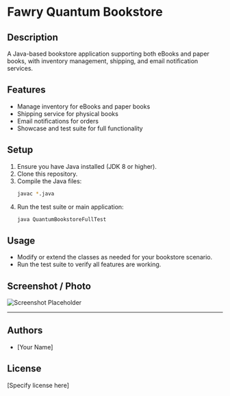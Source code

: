 # Fawry Quantum Bookstore

## Description
A Java-based bookstore application supporting both eBooks and paper books, with inventory management, shipping, and email notification services.

## Features
- Manage inventory for eBooks and paper books
- Shipping service for physical books
- Email notifications for orders
- Showcase and test suite for full functionality

## Setup
1. Ensure you have Java installed (JDK 8 or higher).
2. Clone this repository.
3. Compile the Java files:
   ```sh
   javac *.java
   ```
4. Run the test suite or main application:
   ```sh
   java QuantumBookstoreFullTest
   ```

## Usage
- Modify or extend the classes as needed for your bookstore scenario.
- Run the test suite to verify all features are working.

## Screenshot / Photo

<!-- Place a screenshot or photo from running the application below. For example, you can paste an image or use markdown to link to a local or remote image. -->

![Screenshot Placeholder](path/to/your/screenshot.png)

---

## Authors
- [Your Name]

## License
[Specify license here]

